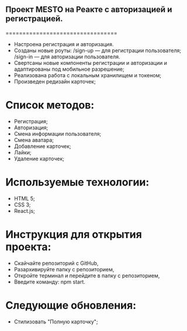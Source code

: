 Проект MESTO на Реакте с авторизацией и регистрацией.
----------------------------------------------------
=================================

- Настроена регистрация и авторизация.
- Созданы новые роуты: 
/sign-up — для регистрации пользователя;
/sign-in — для авторизации пользователя.
- Свертсаны новые компоненты регистрации и авторизации и адаптированы под мобильное разрешение; 
- Реализована работа с локальным хранилищем и токеном; 
- Произведен редизайн карточек;

Список методов:
=================================

- Регистрация;
- Авторизация;
- Смена информации пользователя;
- Смена аватара;
- Добавление карточек;
- Лайки;
- Удаление карточек;

Используемые технологии: 
=================================

- HTML 5;
- CSS 3;
- React.js;

Инструкция для открытия проекта:
=================================
- Скайчайте репозиторий с GitHub,
- Разархивируйте папку с репозиторием,
- Откройте терминал и перейдите в папку с репозиторием,
- Введите команду: npm start.

Следующие обновления:
=================================
- Стилизовать "Полную карточку";